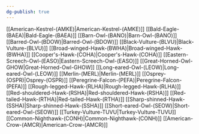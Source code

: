 ```yaml
---
dg-publish: true
---
```


[[American-Kestrel-(AMKE)|American-Kestrel-(AMKE)]]
[[Bald-Eagle-(BAEA)|Bald-Eagle-(BAEA)]]
[[Barn-Owl-(BANO)|Barn-Owl-(BANO)]]
[[Barred-Owl-(BDOW)|Barred-Owl-(BDOW)]]
[[Black-Vulture-(BLVU)|Black-Vulture-(BLVU)]]
[[Broad-winged-Hawk-(BWHA)|Broad-winged-Hawk-(BWHA)]]
[[Cooper's-Hawk-(COHA)|Cooper's-Hawk-(COHA)]]
[[Eastern-Screech-Owl-(EASO)|Eastern-Screech-Owl-(EASO)]]
[[Great-Horned-Owl-GHOW|Great-Horned-Owl-GHOW]]
[[Long-eared-Owl-(LEOW)|Long-eared-Owl-(LEOW)]]
[[Merlin-(MERL)|Merlin-(MERL)]]
[[Osprey-(OSPR)|Osprey-(OSPR)]]
[[Peregrine-Falcon-(PEFA)|Peregrine-Falcon-(PEFA)]]
[[Rough-legged-Hawk-(RLHA)|Rough-legged-Hawk-(RLHA)]]
[[Red-shouldered-Hawk-(RSHA)|Red-shouldered-Hawk-(RSHA)]]
[[Red-tailed-Hawk-(RTHA)|Red-tailed-Hawk-(RTHA)]]
[[Sharp-shinned-Hawk-(SSHA)|Sharp-shinned-Hawk-(SSHA)]]
[[Short-eared-Owl-(SEOW)|Short-eared-Owl-(SEOW)]]
[[Turkey-Vulture-TUVU|Turkey-Vulture-TUVU]]
[[Common-Nighthawk-(CONH)|Common-Nighthawk-(CONH)]]
[[American-Crow-(AMCR)|American-Crow-(AMCR)]]
